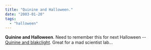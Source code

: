 ```yaml
---
title: "Quinine and Halloween."
date: "2003-01-20"
tags: 
  - "halloween"
---
```


**Quinine and Halloween**. Need to remember this for next Halloween -- [Quinine and blakclight](http://www.theludwigs.com/radio/2003/01/16.html#a54). Great for a mad scientist lab...
